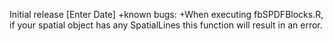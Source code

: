 Initial release [Enter Date]
+known bugs: 
+When executing fbSPDFBlocks.R, if your spatial object has any SpatialLines this function will result in an error. 
